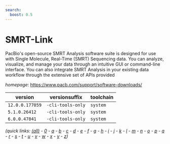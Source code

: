 ```yaml
---
search:
  boost: 0.5
---
```

# SMRT-Link

PacBio's open-source SMRT Analysis software suite is designed for use with Single Molecule,  Real-Time (SMRT) Sequencing data. You can analyze, visualize, and manage your data through an intuitive GUI  or command-line interface. You can also integrate SMRT Analysis in your existing data workflow through  the extensive set of APIs provided

*homepage*: <https://www.pacb.com/support/software-downloads/>

version | versionsuffix | toolchain
--------|---------------|----------
``12.0.0.177059`` | ``-cli-tools-only`` | ``system``
``5.1.0.26412`` | ``-cli-tools-only`` | ``system``
``6.0.0.47841`` | ``-cli-tools-only`` | ``system``


*(quick links: [(all)](../index.md) - [0](../0/index.md) - [a](../a/index.md) - [b](../b/index.md) - [c](../c/index.md) - [d](../d/index.md) - [e](../e/index.md) - [f](../f/index.md) - [g](../g/index.md) - [h](../h/index.md) - [i](../i/index.md) - [j](../j/index.md) - [k](../k/index.md) - [l](../l/index.md) - [m](../m/index.md) - [n](../n/index.md) - [o](../o/index.md) - [p](../p/index.md) - [q](../q/index.md) - [r](../r/index.md) - [s](../s/index.md) - [t](../t/index.md) - [u](../u/index.md) - [v](../v/index.md) - [w](../w/index.md) - [x](../x/index.md) - [y](../y/index.md) - [z](../z/index.md))*

